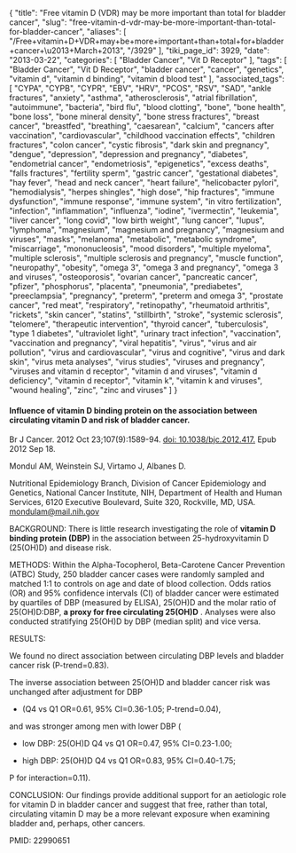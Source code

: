 {
    "title": "Free vitamin D (VDR) may be more important than total for bladder cancer",
    "slug": "free-vitamin-d-vdr-may-be-more-important-than-total-for-bladder-cancer",
    "aliases": [
        "/Free+vitamin+D+VDR+may+be+more+important+than+total+for+bladder+cancer+\u2013+March+2013",
        "/3929"
    ],
    "tiki_page_id": 3929,
    "date": "2013-03-22",
    "categories": [
        "Bladder Cancer",
        "Vit D Receptor"
    ],
    "tags": [
        "Bladder Cancer",
        "Vit D Receptor",
        "bladder cancer",
        "cancer",
        "genetics",
        "vitamin d",
        "vitamin d binding",
        "vitamin d blood test"
    ],
    "associated_tags": [
        "CYPA",
        "CYPB",
        "CYPR",
        "EBV",
        "HRV",
        "PCOS",
        "RSV",
        "SAD",
        "ankle fractures",
        "anxiety",
        "asthma",
        "atherosclerosis",
        "atrial fibrillation",
        "autoimmune",
        "bacteria",
        "bird flu",
        "blood clotting",
        "bone",
        "bone health",
        "bone loss",
        "bone mineral density",
        "bone stress fractures",
        "breast cancer",
        "breastfed",
        "breathing",
        "caesarean",
        "calcium",
        "cancers after vaccination",
        "cardiovascular",
        "childhood vaccination effects",
        "children fractures",
        "colon cancer",
        "cystic fibrosis",
        "dark skin and pregnancy",
        "dengue",
        "depression",
        "depression and pregnancy",
        "diabetes",
        "endometrial cancer",
        "endometriosis",
        "epigenetics",
        "excess deaths",
        "falls fractures",
        "fertility sperm",
        "gastric cancer",
        "gestational diabetes",
        "hay fever",
        "head and neck cancer",
        "heart failure",
        "helicobacter pylori",
        "hemodialysis",
        "herpes shingles",
        "high dose",
        "hip fractures",
        "immune dysfunction",
        "immune response",
        "immune system",
        "in vitro fertilization",
        "infection",
        "inflammation",
        "influenza",
        "iodine",
        "ivermectin",
        "leukemia",
        "liver cancer",
        "long covid",
        "low birth weight",
        "lung cancer",
        "lupus",
        "lymphoma",
        "magnesium",
        "magnesium and pregnancy",
        "magnesium and viruses",
        "masks",
        "melanoma",
        "metabolic",
        "metabolic syndrome",
        "miscarriage",
        "mononucleosis",
        "mood disorders",
        "multiple myeloma",
        "multiple sclerosis",
        "multiple sclerosis and pregnancy",
        "muscle function",
        "neuropathy",
        "obesity",
        "omega 3",
        "omega 3 and pregnancy",
        "omega 3 and viruses",
        "osteoporosis",
        "ovarian cancer",
        "pancreatic cancer",
        "pfizer",
        "phosphorus",
        "placenta",
        "pneumonia",
        "prediabetes",
        "preeclampsia",
        "pregnancy",
        "preterm",
        "preterm and omega 3",
        "prostate cancer",
        "red meat",
        "respiratory",
        "retinopathy",
        "rheumatoid arthritis",
        "rickets",
        "skin cancer",
        "statins",
        "stillbirth",
        "stroke",
        "systemic sclerosis",
        "telomere",
        "therapeutic intervention",
        "thyroid cancer",
        "tuberculosis",
        "type 1 diabetes",
        "ultraviolet light",
        "urinary tract infection",
        "vaccination",
        "vaccination and pregnancy",
        "viral hepatitis",
        "virus",
        "virus and air pollution",
        "virus and cardiovascular",
        "virus and cognitive",
        "virus and dark skin",
        "virus meta analyses",
        "virus studies",
        "viruses and pregnancy",
        "viruses and vitamin d receptor",
        "vitamin d and viruses",
        "vitamin d deficiency",
        "vitamin d receptor",
        "vitamin k",
        "vitamin k and viruses",
        "wound healing",
        "zinc",
        "zinc and viruses"
    ]
}


#### Influence of vitamin D binding protein on the association between circulating vitamin D and risk of bladder cancer.

Br J Cancer. 2012 Oct 23;107(9):1589-94. [doi: 10.1038/bjc.2012.417.](https://doi.org/10.1038/bjc.2012.417.) Epub 2012 Sep 18.

Mondul AM, Weinstein SJ, Virtamo J, Albanes D.

Nutritional Epidemiology Branch, Division of Cancer Epidemiology and Genetics, National Cancer Institute, NIH, Department of Health and Human Services, 6120 Executive Boulevard, Suite 320, Rockville, MD, USA. mondulam@mail.nih.gov

BACKGROUND: There is little research investigating the role of  **vitamin D binding protein (DBP)**  in the association between 25-hydroxyvitamin D (25(OH)D) and disease risk.

METHODS: Within the Alpha-Tocopherol, Beta-Carotene Cancer Prevention (ATBC) Study, 250 bladder cancer cases were randomly sampled and matched 1:1 to controls on age and date of blood collection. Odds ratios (OR) and 95% confidence intervals (CI) of bladder cancer were estimated by quartiles of DBP (measured by ELISA), 25(OH)D and the molar ratio of 25(OH)D:DBP,  **a proxy for free circulating 25(OH)D** . Analyses were also conducted stratifying 25(OH)D by DBP (median split) and vice versa.

RESULTS: 

We found no direct association between circulating DBP levels and bladder cancer risk (P-trend=0.83). 

The inverse association between 25(OH)D and bladder cancer risk was unchanged after adjustment for DBP 

* (Q4 vs Q1 OR=0.61, 95% CI=0.36-1.05; P-trend=0.04), 

and was stronger among men with lower DBP (

* low DBP: 25(OH)D Q4 vs Q1 OR=0.47, 95% CI=0.23-1.00; 

* high DBP: 25(OH)D Q4 vs Q1 OR=0.83, 95% CI=0.40-1.75; 

P for interaction=0.11).

CONCLUSION: Our findings provide additional support for an aetiologic role for vitamin D in bladder cancer and suggest that free, rather than total, circulating vitamin D may be a more relevant exposure when examining bladder and, perhaps, other cancers.

PMID:     22990651